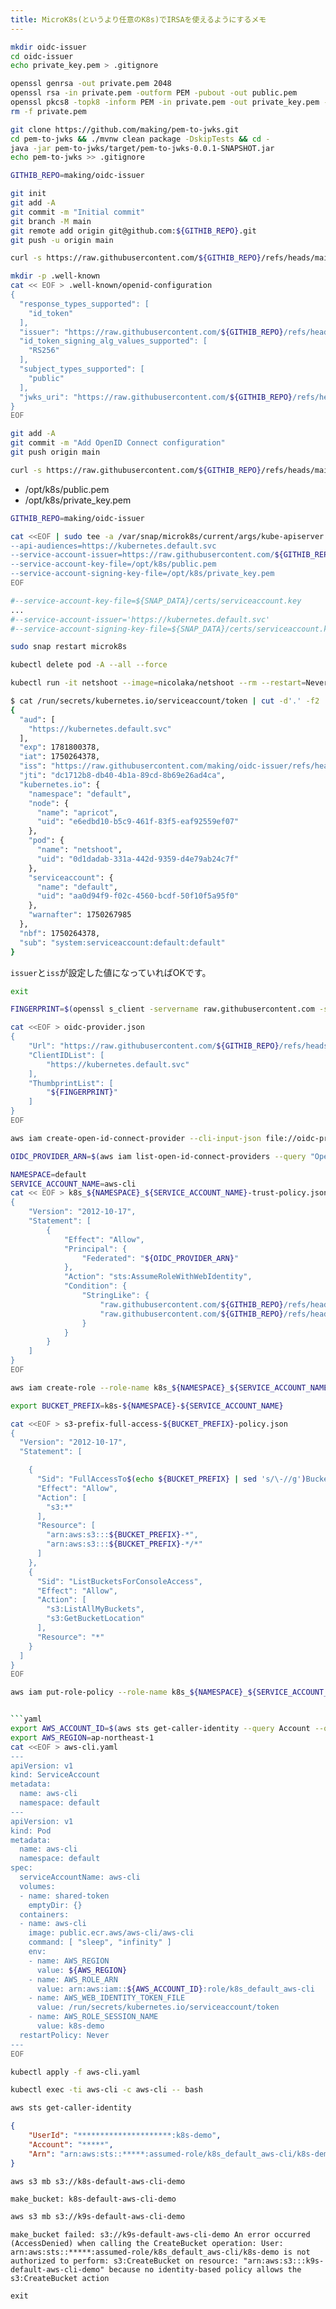 ```yaml
---
title: MicroK8s(というより任意のK8s)でIRSAを使えるようにするメモ
---
```


```bash
mkdir oidc-issuer
cd oidc-issuer
echo private_key.pem > .gitignore
```

```bash
openssl genrsa -out private.pem 2048
openssl rsa -in private.pem -outform PEM -pubout -out public.pem
openssl pkcs8 -topk8 -inform PEM -in private.pem -out private_key.pem -nocrypt
rm -f private.pem
```

```bash
git clone https://github.com/making/pem-to-jwks.git
cd pem-to-jwks && ./mvnw clean package -DskipTests && cd -
java -jar pem-to-jwks/target/pem-to-jwks-0.0.1-SNAPSHOT.jar
echo pem-to-jwks >> .gitignore
```


```bash
GITHIB_REPO=making/oidc-issuer

git init
git add -A
git commit -m "Initial commit"
git branch -M main
git remote add origin git@github.com:${GITHIB_REPO}.git
git push -u origin main
```

```bash
curl -s https://raw.githubusercontent.com/${GITHIB_REPO}/refs/heads/main/jwks.json
```

```bash
mkdir -p .well-known
cat << EOF > .well-known/openid-configuration
{
  "response_types_supported": [
    "id_token"
  ],
  "issuer": "https://raw.githubusercontent.com/${GITHIB_REPO}/refs/heads/main",
  "id_token_signing_alg_values_supported": [
    "RS256"
  ],
  "subject_types_supported": [
    "public"
  ],
  "jwks_uri": "https://raw.githubusercontent.com/${GITHIB_REPO}/refs/heads/main/jwks.json"
}
EOF
```

```bash
git add -A
git commit -m "Add OpenID Connect configuration"
git push origin main
```

```bash
curl -s https://raw.githubusercontent.com/${GITHIB_REPO}/refs/heads/main/.well-known/openid-configuration
```

* /opt/k8s/public.pem
* /opt/k8s/private_key.pem



```bash
GITHIB_REPO=making/oidc-issuer

cat <<EOF | sudo tee -a /var/snap/microk8s/current/args/kube-apiserver
--api-audiences=https://kubernetes.default.svc
--service-account-issuer=https://raw.githubusercontent.com/${GITHIB_REPO}/refs/heads/main
--service-account-key-file=/opt/k8s/public.pem
--service-account-signing-key-file=/opt/k8s/private_key.pem
EOF
```

```bash
#--service-account-key-file=${SNAP_DATA}/certs/serviceaccount.key
...
#--service-account-issuer='https://kubernetes.default.svc'
#--service-account-signing-key-file=${SNAP_DATA}/certs/serviceaccount.key
```

```bash
sudo snap restart microk8s
```

```bash
kubectl delete pod -A --all --force
```


```bash
kubectl run -it netshoot --image=nicolaka/netshoot --rm --restart=Never --command=true -- bash
```

```bash
$ cat /run/secrets/kubernetes.io/serviceaccount/token | cut -d'.' -f2 | sed 's/$/===/' | base64 -d | jq .
{
  "aud": [
    "https://kubernetes.default.svc"
  ],
  "exp": 1781800378,
  "iat": 1750264378,
  "iss": "https://raw.githubusercontent.com/making/oidc-issuer/refs/heads/main",
  "jti": "dc1712b8-db40-4b1a-89cd-8b69e26ad4ca",
  "kubernetes.io": {
    "namespace": "default",
    "node": {
      "name": "apricot",
      "uid": "e6edbd10-b5c9-461f-83f5-eaf92559ef07"
    },
    "pod": {
      "name": "netshoot",
      "uid": "0d1dadab-331a-442d-9359-d4e79ab24c7f"
    },
    "serviceaccount": {
      "name": "default",
      "uid": "aa0d94f9-f02c-4560-bcdf-50f10f5a95f0"
    },
    "warnafter": 1750267985
  },
  "nbf": 1750264378,
  "sub": "system:serviceaccount:default:default"
}
```


`issuer`と`iss`が設定した値になっていればOKです。

```bash
exit
```

```bash
FINGERPRINT=$(openssl s_client -servername raw.githubusercontent.com -showcerts -connect raw.githubusercontent.com:443 </dev/null 2>/dev/null | openssl x509 -fingerprint -sha1 -noout | sed 's/sha1 Fingerprint=//' | sed 's/://g')
```

```bash
cat <<EOF > oidc-provider.json
{
    "Url": "https://raw.githubusercontent.com/${GITHIB_REPO}/refs/heads/main",
    "ClientIDList": [
        "https://kubernetes.default.svc"
    ],
    "ThumbprintList": [
        "${FINGERPRINT}"
    ]
}
EOF

aws iam create-open-id-connect-provider --cli-input-json file://oidc-provider.json
```


```bash
OIDC_PROVIDER_ARN=$(aws iam list-open-id-connect-providers --query "OpenIDConnectProviderList[?ends_with(Arn, 'raw.githubusercontent.com/${GITHIB_REPO}/refs/heads/main')].Arn" --output text)
```

```bash
NAMESPACE=default
SERVICE_ACCOUNT_NAME=aws-cli
cat << EOF > k8s_${NAMESPACE}_${SERVICE_ACCOUNT_NAME}-trust-policy.json
{
    "Version": "2012-10-17",
    "Statement": [
        {
            "Effect": "Allow",
            "Principal": {
                "Federated": "${OIDC_PROVIDER_ARN}"
            },
            "Action": "sts:AssumeRoleWithWebIdentity",
            "Condition": {
                "StringLike": {
                    "raw.githubusercontent.com/${GITHIB_REPO}/refs/heads/main:sub": "system:serviceaccount:${NAMESPACE}:${SERVICE_ACCOUNT_NAME}",
                    "raw.githubusercontent.com/${GITHIB_REPO}/refs/heads/main:aud": "https://kubernetes.default.svc"
                }
            }
        }
    ]
}
EOF

aws iam create-role --role-name k8s_${NAMESPACE}_${SERVICE_ACCOUNT_NAME} --assume-role-policy-document file://k8s_${NAMESPACE}_${SERVICE_ACCOUNT_NAME}-trust-policy.json
```

```bash
export BUCKET_PREFIX=k8s-${NAMESPACE}-${SERVICE_ACCOUNT_NAME}

cat <<EOF > s3-prefix-full-access-${BUCKET_PREFIX}-policy.json
{
  "Version": "2012-10-17",
  "Statement": [

    {
      "Sid": "FullAccessTo$(echo ${BUCKET_PREFIX} | sed 's/\-//g')Buckets",
      "Effect": "Allow",
      "Action": [
        "s3:*"
      ],
      "Resource": [
        "arn:aws:s3:::${BUCKET_PREFIX}-*",
        "arn:aws:s3:::${BUCKET_PREFIX}-*/*"
      ]
    },
    {
      "Sid": "ListBucketsForConsoleAccess",
      "Effect": "Allow",
      "Action": [
        "s3:ListAllMyBuckets",
        "s3:GetBucketLocation"
      ],
      "Resource": "*"
    }
  ]
}
EOF

aws iam put-role-policy --role-name k8s_${NAMESPACE}_${SERVICE_ACCOUNT_NAME} --policy-name s3-prefix-full-access-${BUCKET_PREFIX} --policy-document file://s3-prefix-full-access-${BUCKET_PREFIX}-policy.json
```


```bash

```yaml
export AWS_ACCOUNT_ID=$(aws sts get-caller-identity --query Account --output text)
export AWS_REGION=ap-northeast-1
cat <<EOF > aws-cli.yaml
---
apiVersion: v1
kind: ServiceAccount
metadata:
  name: aws-cli
  namespace: default
---
apiVersion: v1
kind: Pod
metadata:
  name: aws-cli
  namespace: default
spec:
  serviceAccountName: aws-cli
  volumes:
  - name: shared-token
    emptyDir: {}
  containers:
  - name: aws-cli
    image: public.ecr.aws/aws-cli/aws-cli
    command: [ "sleep", "infinity" ]
    env:
    - name: AWS_REGION
      value: ${AWS_REGION}
    - name: AWS_ROLE_ARN
      value: arn:aws:iam::${AWS_ACCOUNT_ID}:role/k8s_default_aws-cli
    - name: AWS_WEB_IDENTITY_TOKEN_FILE
      value: /run/secrets/kubernetes.io/serviceaccount/token
    - name: AWS_ROLE_SESSION_NAME
      value: k8s-demo
  restartPolicy: Never
---
EOF

kubectl apply -f aws-cli.yaml
```

```bash
kubectl exec -ti aws-cli -c aws-cli -- bash
```

```bash
aws sts get-caller-identity
```

```json
{
    "UserId": "*********************:k8s-demo",
    "Account": "*****",
    "Arn": "arn:aws:sts::*****:assumed-role/k8s_default_aws-cli/k8s-demo"
}
```

```bash
aws s3 mb s3://k8s-default-aws-cli-demo
```

```
make_bucket: k8s-default-aws-cli-demo
```

```bash
aws s3 mb s3://k9s-default-aws-cli-demo
```

```
make_bucket failed: s3://k9s-default-aws-cli-demo An error occurred (AccessDenied) when calling the CreateBucket operation: User: arn:aws:sts::*****:assumed-role/k8s_default_aws-cli/k8s-demo is not authorized to perform: s3:CreateBucket on resource: "arn:aws:s3:::k9s-default-aws-cli-demo" because no identity-based policy allows the s3:CreateBucket action
```

```
exit
```